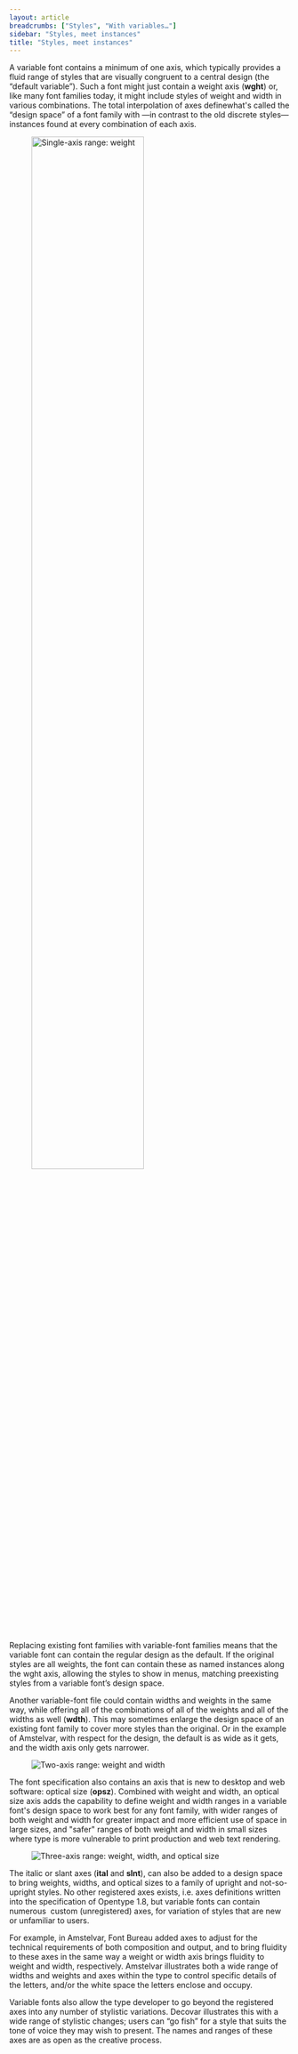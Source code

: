 ```yaml
---
layout: article
breadcrumbs: ["Styles", "With variables…"]
sidebar: "Styles, meet instances"
title: "Styles, meet instances"
---
```

A variable font contains a minimum of one axis, which typically provides a fluid range of styles that are visually congruent to a central design (the “default variable”). Such a font might just contain a weight axis (**wght**) or, like many font families today, it might include styles of weight and width in various combinations. The total interpolation of axes definewhat's called the “design space” of a font family with —in contrast to the old discrete styles— instances found at every combination of each axis.

<figure>
    <img style='width:69%' src="{{site.baseurl}}/images/articles/styles/one-d-chess.svg" alt="Single-axis range: weight">
    <figcaption></figcaption>
</figure>


Replacing existing font families with variable-font families means that the variable font can contain the regular design as the default. If the original styles are all weights, the font can contain these as named instances along the wght axis, allowing the styles to show in menus, matching preexisting styles from a variable font’s design space. 

Another variable-font file could contain widths and weights in the same way, while offering all of the combinations of all of the weights and all of the widths as well (**wdth**). This may sometimes enlarge the design space of an existing font family to cover more styles than the original. Or in the example of Amstelvar, with respect for the design, the default is as wide as it gets, and the width axis only gets narrower.

<figure>
    <img src="{{site.baseurl}}/images/articles/styles/two-d-chess.svg" alt="Two-axis range: weight and width">
    <figcaption></figcaption>
</figure>

The font specification also contains an axis that is new to desktop and web software: optical size (**opsz**). Combined with weight and width, an optical size axis adds the capability to define weight and width ranges in a variable font's design space to work best for any font family, with wider ranges of both weight and width for greater impact and more efficient use of space in large sizes, and "safer" ranges of both weight and width in small sizes where type is more vulnerable to print production and web text rendering.  

<figure>
    <img src="{{site.baseurl}}/images/articles/styles/tri-d-chess.svg" alt="Three-axis range: weight, width, and optical size">
    <figcaption></figcaption>
</figure>

The italic or slant axes (**ital** and **slnt**), can also be added to a design space to bring weights, widths, and optical sizes to a family of upright and not-so-upright styles. No other registered axes exists, i.e. axes definitions written into the specification of Opentype 1.8, but variable fonts can contain numerous  custom (unregistered) axes, for variation of styles that are  new or unfamiliar to users. 

For example, in Amstelvar, Font Bureau added axes to adjust for the technical requirements of both composition and output, and to bring fluidity to these axes in the same way a weight or width axis brings fluidity to weight and width, respectively. Amstelvar illustrates both a wide range of widths and weights and  axes within the type to control specific details of the letters, and/or the white space the letters enclose and occupy.

Variable fonts also allow the type developer to go beyond the registered axes into any number of stylistic variations. Decovar illustrates this with a wide range of stylistic changes; users can “go fish” for a style that suits the tone of voice they may wish to present. The names and ranges of these axes are as open as the creative process. 

